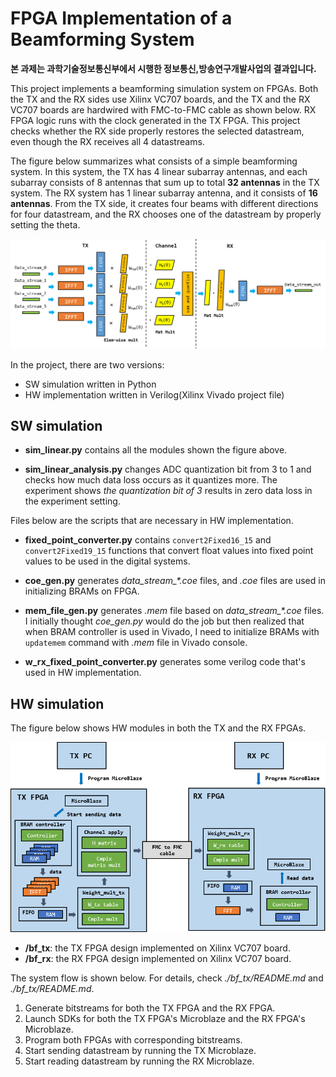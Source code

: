 # FPGA Implementation of a Beamforming System

**본 과제는 과학기술정보통신부에서 시행한 정보통신,방송연구개발사업의 결과입니다.**


This project implements a beamforming simulation system on FPGAs. Both the TX and the RX sides use Xilinx VC707 boards, and the TX and the RX VC707 boards are hardwired with FMC-to-FMC cable as shown below. RX FPGA logic runs with the clock generated in the TX FPGA. This project checks whether the RX side properly restores the selected datastream, even though the RX receives all 4 datastreams.

The figure below summarizes what consists of a simple beamforming system. In this system, the TX has 4 linear subarray antennas, and each subarray consists of 8 antennas that sum up to total **32 antennas** in the TX system. The RX system has 1 linear subarray antenna, and it consists of **16 antennas**. From the TX side, it creates four beams with different directions for four datastream, and the RX chooses one of the datastream by properly setting the theta. 

<p align="center"> <img src="./images/4_1_bf_algo.png"> </p>

In the project, there are two versions:
- SW simulation written in Python
- HW implementation written in Verilog(Xilinx Vivado project file)

## SW simulation
- **sim_linear.py** contains all the modules shown the figure above.

- **sim_linear_analysis.py** changes ADC quantization bit from 3 to 1 and checks how much data loss occurs as it quantizes more. The experiment shows _the quantization bit of 3_ results in zero data loss in the experiment setting.

Files below are the scripts that are necessary in HW implementation.

- **fixed_point_converter.py** contains `convert2Fixed16_15` and `convert2Fixed19_15` functions that convert float values into fixed point values to be used in the digital systems.

- **coe_gen.py** generates _data\_stream\_*.coe_ files, and _.coe_ files are used in initializing BRAMs on FPGA.

- **mem_file_gen.py** generates _.mem_ file based on _data\_stream\_*.coe_ files. I initially thought _coe\_gen.py_ would do the job but then realized that when BRAM controller is used in Vivado, I need to initialize BRAMs with `updatemem` command with _.mem_ file in Vivado console.

- **w_rx_fixed_point_converter.py** generates some verilog code that's used in HW implementation.

## HW simulation
The figure below shows HW modules in both the TX and the RX FPGAs.

<p align="center"> <img src="./images/4_1_bf_hw.png"> </p>

- **/bf\_tx**: the TX FPGA design implemented on Xilinx VC707 board.
- **/bf\_rx**: the RX FPGA design implemented on Xilinx VC707 board.

The system flow is shown below. For details, check _./bf_tx/README.md_ and _./bf_tx/README.md_.

1. Generate bitstreams for both the TX FPGA and the RX FPGA.
2. Launch SDKs for both the TX FPGA's Microblaze and the RX FPGA's Microblaze.
3. Program both FPGAs with corresponding bitstreams.
4. Start sending datastream by running the TX Microblaze.
5. Start reading datastream by running the RX Microblaze.
